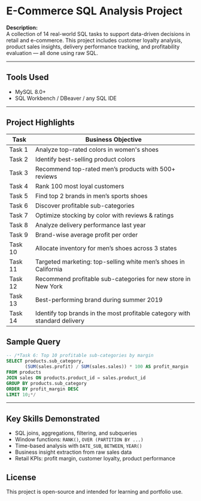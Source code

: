 # E-Commerce SQL Analysis Project

**Description:**  
A collection of 14 real-world SQL tasks to support data-driven decisions in retail and e-commerce. This project includes customer loyalty analysis, product sales insights, delivery performance tracking, and profitability evaluation — all done using raw SQL.

---

##  Tools Used
- MySQL 8.0+
- SQL Workbench / DBeaver / any SQL IDE

---

## Project Highlights

| Task | Business Objective |
|------|--------------------|
| Task 1 | Analyze top-rated colors in women's shoes |
| Task 2 | Identify best-selling product colors |
| Task 3 | Recommend top-rated men’s products with 500+ reviews |
| Task 4 | Rank 100 most loyal customers |
| Task 5 | Find top 2 brands in men’s sports shoes |
| Task 6 | Discover profitable sub-categories |
| Task 7 | Optimize stocking by color with reviews & ratings |
| Task 8 | Analyze delivery performance last year |
| Task 9 | Brand-wise average profit per order |
| Task 10 | Allocate inventory for men’s shoes across 3 states |
| Task 11 | Targeted marketing: top-selling white men’s shoes in California |
| Task 12 | Recommend profitable sub-categories for new store in New York |
| Task 13 | Best-performing brand during summer 2019 |
| Task 14 | Identify top brands in the most profitable category with standard delivery |

## Sample Query

```sql
-- /*Task 6: Top 10 profitable sub-categories by margin
SELECT products.sub_category, 
       (SUM(sales.profit) / SUM(sales.sales)) * 100 AS profit_margin
FROM products
JOIN sales ON products.product_id = sales.product_id
GROUP BY products.sub_category
ORDER BY profit_margin DESC
LIMIT 10;*/
```

---

##  Key Skills Demonstrated
- SQL joins, aggregations, filtering, and subqueries
- Window functions: `RANK()`, `OVER (PARTITION BY ...)`
- Time-based analysis with `DATE_SUB`, `BETWEEN`, `YEAR()`
- Business insight extraction from raw sales data
- Retail KPIs: profit margin, customer loyalty, product performance

## License
This project is open-source and intended for learning and portfolio use.
